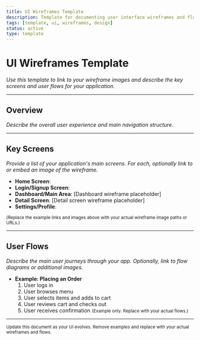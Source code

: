 ```yaml
---
title: UI Wireframes Template
description: Template for documenting user interface wireframes and flows
tags: [template, ui, wireframes, design]
status: active
type: template
---
```


# UI Wireframes Template

_Use this template to link to your wireframe images and describe the key screens and user flows for your application._

---

## Overview
_Describe the overall user experience and main navigation structure._

---

## Key Screens
_Provide a list of your application's main screens. For each, optionally link to or embed an image of the wireframe._

- **Home Screen**:
- **Login/Signup Screen**:
- **Dashboard/Main Area**: [Dashboard wireframe placeholder]
- **Detail Screen**: [Detail screen wireframe placeholder]
- **Settings/Profile**:

<small>(Replace the example links and images above with your actual wireframe image paths or URLs.)</small>

---

## User Flows
_Describe the main user journeys through your app. Optionally, link to flow diagrams or additional images._

- **Example: Placing an Order**
  1. User logs in
  2. User browses menu
  3. User selects items and adds to cart
  4. User reviews cart and checks out
  5. User receives confirmation
  <small>(Example only. Replace with your actual flows.)</small>

---

<small>Update this document as your UI evolves. Remove examples and replace with your actual wireframes and flows.</small>
